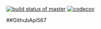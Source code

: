 [![build status of master](https://travis-ci.org/hmok567/GithubApi567.svg?branch=master)](https://travis-ci.org/hmok567/GithubApi567)
[![codecov](https://codecov.io/gh/hmok567/GithubApi567/branch/master/graph/badge.svg)](https://codecov.io/gh/hmok567/GithubApi567)

##GithubApi567